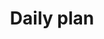 ---
toc: true
comments: false
layout: post
title: Daily plan
description: Example Blog!!!  This shows planning and notes from hacks.
type: plans
courses: { compsci: {week: 10} }
---